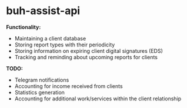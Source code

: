 # buh-assist-api

**Functionality:**

-   Maintaining a client database
-   Storing report types with their periodicity
-   Storing information on expiring client digital signatures (EDS)
-   Tracking and reminding about upcoming reports for clients

**TODO:**

-   Telegram notifications
-   Accounting for income received from clients
-   Statistics generation
-   Accounting for additional work/services within the client relationship
